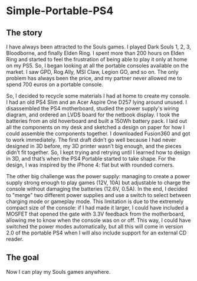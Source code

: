 # Simple-Portable-PS4

## The story
I have always been attracted to the Souls games. I played Dark Souls 1, 2, 3, Bloodborne, and finally Elden Ring. 
I spent more than 200 hours on Elden Ring and started to feel the frustration of being able to play it only at home on my PS5. 
So, I began looking at all the portable consoles available on the market. 
I saw GPD, Rog Ally, MSI Claw, Legion GO, and so on.
The only problem has always been the price, and my partner never allowed me to spend 700 euros on a portable console.

So, I decided to recycle some materials I had at home to create my console. 
I had an old PS4 Slim and an Acer Aspire One D257 lying around unused. 
I disassembled the PS4 motherboard, studied the power supply's wiring diagram, and ordered an LVDS board for the netbook display. 
I took the batteries from an old hoverboard and built a 150Wh battery pack. 
I laid out all the components on my desk and sketched a design on paper for how I could assemble the components together. 
I downloaded Fusion360 and got to work immediately. 
The first draft didn’t go well because I had never designed in 3D before, my 3D printer wasn’t big enough, and the pieces didn’t fit together.
So, I kept trying and retrying until I learned how to design in 3D, and that’s when the PS4 Portable started to take shape. For the design, I was inspired by the iPhone 4: flat but with rounded corners.

The other big challenge was the power supply: managing to create a power supply strong enough to play games (12V, 10A) but adjustable to charge the console without damaging the batteries (12.6V, 0.5A). 
In the end, I decided to "merge" two different power supplies and use a switch to select between charging mode or gameplay mode.
This limitation is due to the extremely compact size of the console: if I had made it larger, I could have included a MOSFET that opened the gate with 3.3V feedback from the motherboard, allowing me to know when the console was on or off. 
This way, I could have switched the power modes automatically, but all this will come in version 2.0 of the portable PS4 when I will also include support for an external CD reader.

## The goal
Now I can play my Souls games anywhere.

